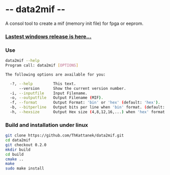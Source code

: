# -- data2mif --
A consol tool to create a mif (memory init file) for fpga or eeprom.

### [Lastest windows release is here...](https://github.com/ThKattanek/data2mif/releases/latest)

### Use
```bash
data2mif --help
Program call: data2mif [OPTIONS]

The following options are available for you:

  -?, --help         This text.
      --version      Show the current version number.
  -i, --inputfile    Input Filename.
  -o, --outputfile   Output Filename (MIF).
  -f, --format       Output Format: 'bin' or 'hex' (default: 'hex').
  -b, --bitperline   Output bits per line when 'bin' format. (default: 8)
  -h, --hexsize      Output Hex size (4,8,12,16,...) when 'hex' format. (default: 16)
```

### Build and installation under linux
```bash
git clone https://github.com/ThKattanek/data2mif.git
cd data2mif
git checkout 0.2.0
mkdir build
cd build
cmake .. 
make 
sudo make install
```
